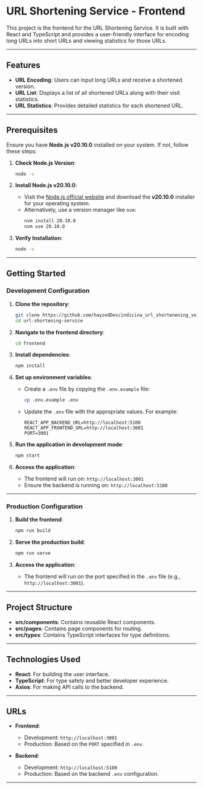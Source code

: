 # URL Shortening Service - Frontend

This project is the frontend for the URL Shortening Service. It is built with React and TypeScript and provides a user-friendly interface for encoding long URLs into short URLs and viewing statistics for those URLs.

---

## Features

- **URL Encoding**: Users can input long URLs and receive a shortened version.
- **URL List**: Displays a list of all shortened URLs along with their visit statistics.
- **URL Statistics**: Provides detailed statistics for each shortened URL.

---

## Prerequisites

Ensure you have **Node.js v20.10.0** installed on your system. If not, follow these steps:

1. **Check Node.js Version**:

   ```bash
   node -v
   ```

2. **Install Node.js v20.10.0**:

   - Visit the [Node.js official website](https://nodejs.org/) and download the **v20.10.0** installer for your operating system.
   - Alternatively, use a version manager like `nvm`:
     ```bash
     nvm install 20.10.0
     nvm use 20.10.0
     ```

3. **Verify Installation**:
   ```bash
   node -v
   ```

---

## Getting Started

### Development Configuration

1. **Clone the repository**:

   ```bash
   git clone https://github.com/hayzedDev/indicina_url_shortenening_service
   cd url-shortening-service
   ```

2. **Navigate to the frontend directory**:

   ```bash
   cd frontend
   ```

3. **Install dependencies**:

   ```bash
   npm install
   ```

4. **Set up environment variables**:

   - Create a `.env` file by copying the `.env.example` file:
     ```bash
     cp .env.example .env
     ```
   - Update the `.env` file with the appropriate values. For example:
     ```env
     REACT_APP_BACKEND_URL=http://localhost:5100
     REACT_APP_FRONTEND_URL=http://localhost:3001
     PORT=3001
     ```

5. **Run the application in development mode**:

   ```bash
   npm start
   ```

6. **Access the application**:
   - The frontend will run on: `http://localhost:3001`
   - Ensure the backend is running on: `http://localhost:5100`

---

### Production Configuration

1. **Build the frontend**:

   ```bash
   npm run build
   ```

2. **Serve the production build**:

   ```bash
   npm run serve
   ```

3. **Access the application**:
   - The frontend will run on the port specified in the `.env` file (e.g., `http://localhost:3001`).

---

## Project Structure

- **src/components**: Contains reusable React components.
- **src/pages**: Contains page components for routing.
- **src/types**: Contains TypeScript interfaces for type definitions.

---

## Technologies Used

- **React**: For building the user interface.
- **TypeScript**: For type safety and better developer experience.
- **Axios**: For making API calls to the backend.

---

## URLs

- **Frontend**:

  - Development: `http://localhost:3001`
  - Production: Based on the `PORT` specified in `.env`.

- **Backend**:
  - Development: `http://localhost:5100`
  - Production: Based on the backend `.env` configuration.

---
